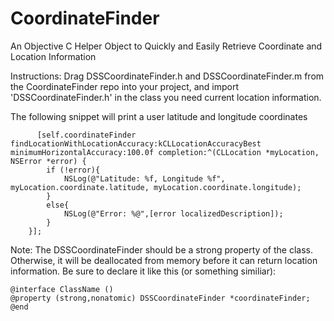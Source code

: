 CoordinateFinder
================

An Objective C Helper Object to Quickly and Easily Retrieve Coordinate and Location Information

Instructions:
Drag DSSCoordinateFinder.h and DSSCoordinateFinder.m from the CoordinateFinder repo into your project, and import 'DSSCoordinateFinder.h' in the class you need current location information.

The following snippet will print a user latitude and longitude coordinates 

```
      [self.coordinateFinder findLocationWithLocationAccuracy:kCLLocationAccuracyBest minimumHorizontalAccuracy:100.0f completion:^(CLLocation *myLocation, NSError *error) {
        if (!error){
            NSLog(@"Latitude: %f, Longitude %f", myLocation.coordinate.latitude, myLocation.coordinate.longitude);
        }
        else{
            NSLog(@"Error: %@",[error localizedDescription]);
        }
    }];
```

Note: The DSSCoordinateFinder should be a strong property of the class. Otherwise, it will be deallocated from memory before it can return location information.  Be sure to declare it like this (or something similiar):
```
@interface ClassName ()
@property (strong,nonatomic) DSSCoordinateFinder *coordinateFinder;
@end
```


